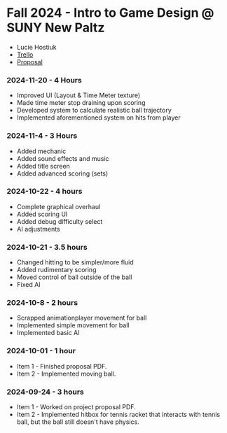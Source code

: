 # Fall 2024 - Intro to Game Design @ SUNY New Paltz
* Lucie Hostiuk
* [Trello](https://trello.com/b/aZbarvJm/bullet-time-tennis)
* [Proposal](proposal.pdf)
### 2024-11-20 - 4 Hours
* Improved UI (Layout & Time Meter texture)
* Made time meter stop draining upon scoring
* Developed system to calculate realistic ball trajectory
* Implemented aforementioned system on hits from player
### 2024-11-4 - 3 Hours
* Added mechanic
* Added sound effects and music
* Added title screen
* Added advanced scoring (sets)
### 2024-10-22 - 4 hours
* Complete graphical overhaul
* Added scoring UI
* Added debug difficulty select
* AI adjustments
### 2024-10-21 - 3.5 hours
* Changed hitting to be simpler/more fluid
* Added rudimentary scoring
* Moved control of ball outside of the ball
* Fixed AI
### 2024-10-8 - 2 hours
* Scrapped animationplayer movement for ball
* Implemented simple movement for ball
* Implemented basic AI
### 2024-10-01 - 1 hour
* Item 1 - Finished proposal PDF.
* Item 2 - Implemented moving ball.
### 2024-09-24 - 3 hours
* Item 1 - Worked on project proposal PDF.
* Item 2 - Implemented hitbox for tennis racket that interacts with tennis ball, but the ball still doesn't have physics.
